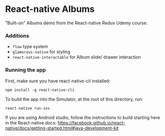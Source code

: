 # React-native Albums

"Built-on" Albums demo from the React-native Redux Udemy course.

### Additions
- `flow` type system
- `glamorous-native` for styling
- `react-native-interactable` for Album slide/ drawer interaction

### Running the app
First, make sure you have react-native-cli installed:
```
npm install -g react-native-cli
```

To build the app into the Simulator, at the root of this directory, run:
```
react-native run-ios
```

If you are using Android studio, follow the instructions to build starting here in the React-native docs:
https://facebook.github.io/react-native/docs/getting-started.html#java-development-kit

